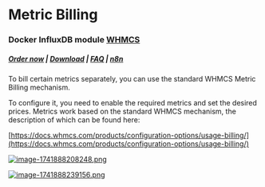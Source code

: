 # Metric Billing

### Docker InfluxDB module **[WHMCS](https://puqcloud.com/link.php?id=77)** 

#####  [Order now](https://puqcloud.com/whmcs-module-docker-influxdb.php) | [Download](https://download.puqcloud.com/WHMCS/servers/PUQ_WHMCS-Docker-InfluxDB/) | [FAQ](https://faq.puqcloud.com/) | [n8n](https://puqcloud.com/link.php?id=117)

To bill certain metrics separately, you can use the standard WHMCS Metric Billing mechanism.

To configure it, you need to enable the required metrics and set the desired prices. Metrics work based on the standard WHMCS mechanism, the description of which can be found here:

[https://docs.whmcs.com/products/configuration-options/usage-billing/](https://docs.whmcs.com/products/configuration-options/usage-billing/)

[![image-1741888208248.png](https://doc.puq.info/uploads/images/gallery/2025-03/scaled-1680-/image-1741888208248.png)](https://doc.puq.info/uploads/images/gallery/2025-03/image-1741888208248.png)

[![image-1741888239156.png](https://doc.puq.info/uploads/images/gallery/2025-03/scaled-1680-/image-1741888239156.png)](https://doc.puq.info/uploads/images/gallery/2025-03/image-1741888239156.png)
